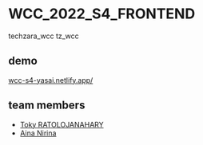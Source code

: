 # WCC_2022_S4_FRONTEND
techzara_wcc
tz_wcc
## demo
[wcc-s4-yasai.netlify.app/](https://wcc-s4-yasai.netlify.app/)
## team members
 - [Toky RATOLOJANAHARY](https://github.com/tokyRT)
 - [Aina Nirina](https://github.com/BastardCC)



